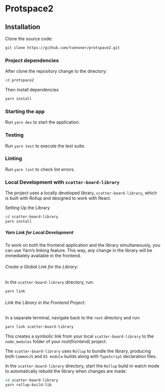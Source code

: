 # Protspace2

## Installation

Clone the source code:

```bash
git clone https://github.com/tsenoner/protspace2.git
```

### Project dependencies

After clone the repository change to the directory:

```bash
cd protspace2
```

Then install dependencies

```bash
yarn install
```

### Starting the app

Run `yarn dev` to start the application.

### Testing

Run `yarn test` to execute the test suite.

### Linting

Run `yarn lint` to check lint errors.

### Local Development with `scatter-board-library`

The project uses a locally developed library, `scatter-board-library`, which is built with Rollup and designed to work with React.

Setting Up the Library

```bash
cd scatter-board-library
yarn install
```

##### Yarn Link for Local Development

To work on both the frontend application and the library simultaneously, you can use Yarn’s linking feature. This way, any change in the library will be immediately available in the frontend.

###### Create a Global Link for the Library:

In the `scatter-board-library` directory, run:

```bash
yarn link
```

###### Link the Library in the Frontend Project:

In a separate terminal, navigate back to the `root` directory and run:

```bash
yarn link scatter-board-library
```

This creates a symbolic link from your local `scatter-board-library` to the `node_modules` folder of your root(frontend) project.

The `scatter-board-library` uses `Rollup` to bundle the library, producing both `CommonJS` and `ES module` builds along with `TypeScript` declaration files.

In the `scatter-board-library` directory, start the `Rollup` build in watch mode to automatically rebuild the library when changes are made:

```bash
cd scatter-board-library
yarn rollup-build-lib
```
